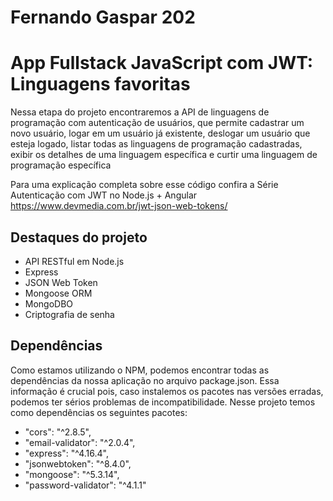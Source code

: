 # Fernando Gaspar 202

# App Fullstack JavaScript com JWT: Linguagens favoritas

Nessa etapa do projeto encontraremos a API de linguagens de programação com autenticação de usuários, que permite cadastrar um novo usuário, logar em um usuário já existente, deslogar um usuário que esteja logado, listar todas as linguagens de programação cadastradas, exibir os detalhes de uma linguagem específica e curtir uma linguagem de programação específica 

Para uma explicação completa sobre esse código confira a Série Autenticação com JWT no Node.js + Angular https://www.devmedia.com.br/jwt-json-web-tokens/

## Destaques do projeto

* API RESTful em Node.js
* Express
* JSON Web Token
* Mongoose ORM
* MongoDBO
* Criptografia de senha

## Dependências

Como estamos utilizando o NPM, podemos encontrar todas as dependências da nossa aplicação no arquivo package.json. Essa informação é crucial pois, caso instalemos os pacotes nas versões erradas, podemos ter sérios problemas de incompatibilidade. Nesse projeto temos como dependências os seguintes pacotes: 

* "cors": "^2.8.5",
* "email-validator": "^2.0.4",
* "express": "^4.16.4",
* "jsonwebtoken": "^8.4.0",
* "mongoose": "^5.3.14",
* "password-validator": "^4.1.1"